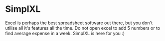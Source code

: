 # SimplXL
Excel is perhaps the best spreadsheet software out there, but you don't utilise all it's features all the time. Do not open excel to add 5 numbers or to find average expense in a week. SimplXL is here for you :)
